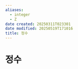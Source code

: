 ```yaml
---
aliases:
  - integer
  - Z
date created: 20250311T023301
date modified: 20250519T171016
title: 정수
---
```


# 정수
